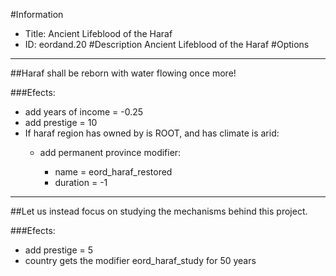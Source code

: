 #Information
 - Title: Ancient Lifeblood of the Haraf
 - ID: eordand.20
#Description
Ancient Lifeblood of the Haraf
#Options

___
##Haraf shall be reborn with water flowing once more!

###Efects:<ul><li>add years of income = -0.25</li><li>add prestige = 10</li><li>If haraf region has owned by is ROOT, and  has climate is arid:</li><ul><li>add permanent province modifier:</li><ul><li>name = eord_haraf_restored</li><li>duration = -1</li></ul></ul></ul>

___
##Let us instead focus on studying the mechanisms behind this project.

###Efects:<ul><li>add prestige = 5</li><li>country gets the modifier eord_haraf_study for 50 years</li></ul>
